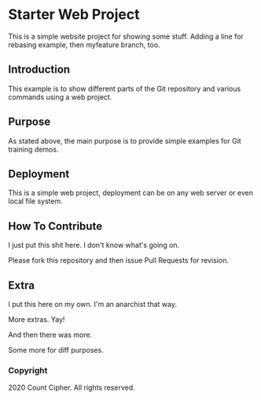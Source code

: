 # Starter Web Project

This is a simple website project for showing some stuff.  Adding a line for rebasing example, then myfeature branch, too.

## Introduction

This example is to show different parts of the Git repository and various commands using a web project.

## Purpose

As stated above, the main purpose is to provide simple examples for Git training demos.

## Deployment

This is a simple web project, deployment can be on any web server or even local file system.

## How To Contribute

I just put this shit here.  I don't know what's going on.

Please fork this repository and then issue Pull Requests for revision.

## Extra

I put this here on my own.  I'm an anarchist that way.

More extras.  Yay!

And then there was more.

Some more for diff purposes.

### Copyright

2020 Count Cipher. All rights reserved.